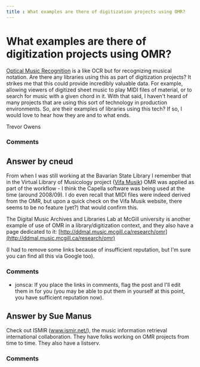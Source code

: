 ```yaml
---
title : What examples are there of digitization projects using OMR?
---
```

What examples are there of digitization projects using OMR?
=====================
[Optical Music
Recognition](http://en.wikipedia.org/wiki/Optical_music_recognition) is
a like OCR but for recognizing musical notation. Are there any libraries
using this as part of digitization projects? It strikes me that this
could provide incredibly valuable data. For example, allowing viewers of
digitized sheet music to play MIDI files of material, or to search for
music with a given chord in it. With that said, I haven't heard of many
projects that are using this sort of technology in production
environments. So, are their examples of libraries using this tech? If
so, I would love to hear how they are and to what ends.

Trevor Owens

### Comments ###


Answer by cneud
----------------
From when I was still working at the Bavarian State Library I remember
that in the Virtual Library of Musicology project ([Vifa
Musik](http://www.vifamusik.de/home.html?L=1)) OMR was applied as part
of the workflow - I think the Capella software was being used at the
time (around 2008/09). I do even recall that MIDI files were indeed
derived from the OMR, but upon a quick check on the Vifa Musik website,
there seems to be no feature (yet?) that would confirm this.

The Digital Music Archives and Libraries Lab at McGill university is
another example of use of OMR in a library/digitization context, and
they also have a page dedicated to it:
[http://ddmal.music.mcgill.ca/research/omr](http://ddmal.music.mcgill.ca/research/omr)

(I had to remove some links because of insufficient reputation, but I'm
sure you can find all this via Google too).

### Comments ###
* jonsca: If you place the links in comments, flag the post and I'll edit them in
for you (you may be able to put them in yourself at this point, you have
sufficient reputation now).

Answer by Sue Manus
----------------
Check out ISMIR (www.ismir.net/), the music information retrieval
international collaboration. They have folks working on OMR projects
from time to time. They also have a listserv.

### Comments ###

